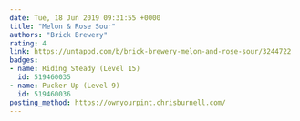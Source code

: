 ```yaml
---
date: Tue, 18 Jun 2019 09:31:55 +0000
title: "Melon & Rose Sour"
authors: "Brick Brewery"
rating: 4
link: https://untappd.com/b/brick-brewery-melon-and-rose-sour/3244722
badges:
- name: Riding Steady (Level 15)
  id: 519460035
- name: Pucker Up (Level 9)
  id: 519460036
posting_method: https://ownyourpint.chrisburnell.com/
---
```

